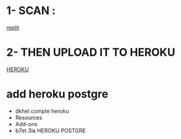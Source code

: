 # 1- SCAN :

[replit ](https://replit.com/@mohamedbella200/qr)

# 2- THEN UPLOAD IT TO HEROKU
[HEROKU](https://dashboard.heroku.com/new?button-url=https://github.com/mohamedBella2000/woxbot&template=https://github.com/mohamedBella2000/woxbot)


# add heroku postgre

 -  dkhel compte heroku
 - Resources 
 - Add-ons
 -  b7et 3la HEROKU POSTGRE
